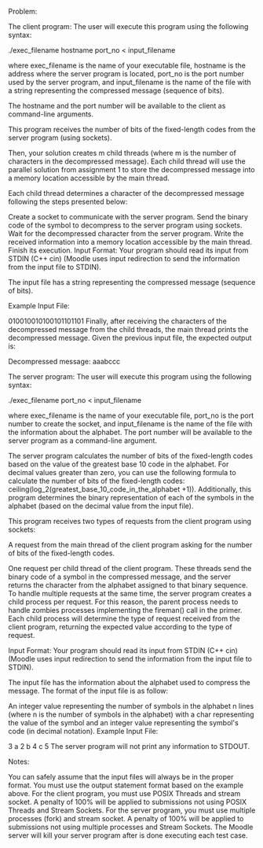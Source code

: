 Problem:


The client program:
The user will execute this program using the following syntax:

./exec_filename hostname port_no < input_filename

where exec_filename is the name of your executable file, hostname is the address where the server program is located, port_no is the port number used by the server program, and input_filename is the name of the file with a string representing the compressed message (sequence of bits). 


The hostname and the port number will be available to the client as command-line arguments.

This program receives the number of bits of the fixed-length codes from the server program (using sockets).

 Then, your solution creates m child threads (where m is the number of characters in the decompressed message).
  Each child thread will use the parallel solution from assignment 1 to store the decompressed message into a memory location accessible by the main thread.

Each child thread determines a character of the decompressed message following the steps presented below:

Create a socket to communicate with the server program.
Send the binary code of the symbol to decompress to the server program using sockets. 
Wait for the decompressed character from the server program.
Write the received information into a memory location accessible by the main thread.
Finish its execution.
Input Format: Your program should read its input from STDIN (C++ cin) (Moodle uses input redirection to send the information from the input file to STDIN).

The input file has a string representing the compressed message (sequence of bits).

Example Input File:

010010010100101101101
Finally, after receiving the characters of the decompressed message from the child threads, the main thread prints the decompressed message. Given the previous input file, the expected output is:

Decompressed message: aaabccc








The server program:
The user will execute this program using the following syntax:

./exec_filename port_no < input_filename

where exec_filename is the name of your executable file, port_no is the port number to create the socket, and input_filename is the name of the file with the information about the alphabet. The port number will be available to the server program as a command-line argument.

The server program calculates the number of bits of the fixed-length codes based on the value of the greatest base 10 code in the alphabet.
For decimal values greater than zero, you can use the following formula to calculate the number of bits of the 
fixed-length codes: ceiling(log_2(greatest_base_10_code_in_the_alphabet +1)). 
Additionally, this program determines the binary representation of each of the symbols in the alphabet (based on the decimal value from the input file).











This program receives two types of requests from the client program using sockets:

A request from the main thread of the client program asking for the number of bits of the fixed-length codes.
 
One request per child thread of the client program. These threads send the binary code of a symbol in the compressed message, and the server returns the character from the alphabet assigned to that binary sequence.
To handle multiple requests at the same time, the server program creates a child process per request. For this reason, the parent process needs to handle zombies processes implementing the fireman() call in the primer. Each child process will determine the type of request received from the client program, returning the expected value according to the type of request.

Input Format: Your program should read its input from STDIN (C++ cin) (Moodle uses input redirection to send the information from the input file to STDIN).

The input file has the information about the alphabet used to compress the message. The format of the input file is as follow:

An integer value representing the number of symbols in the alphabet
n lines (where n is the number of symbols in the alphabet) with a char representing the value of the symbol and an integer value representing the symbol's code (in decimal notation).
Example Input File:

3
a 2
b 4
c 5
The server program will not print any information to STDOUT.


Notes:
 
You can safely assume that the input files will always be in the proper format.
You must use the output statement format based on the example above.
For the client program, you must use POSIX Threads and stream socket. A penalty of 100% will be applied to submissions not using POSIX Threads and Stream Sockets.
For the server program, you must use multiple processes (fork) and stream socket. A penalty of 100% will be applied to submissions not using multiple processes and Stream Sockets.
The Moodle server will kill your server program after is done executing each test case.
